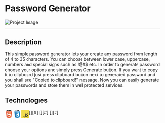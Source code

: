 # Password Generator

![Project Image](https://nfhost.me/image/zUhW1)

---

## Description

This simple password generator lets your create any password from length of 4 to 35 characters. You can choose between lower case, uppercase, numbers and special signs such as !@#$ etc. In order to generate password choose your options and simply press Generate button. If you want to copy it to clipboard just press clipboard button next to generated password and you shall see "Copied to clipboard!" message. Now you can easily generate your passwords and store them in well protected services. 

## Technologies

[<img align="left" alt="HTML5" width="26px" src="https://raw.githubusercontent.com/github/explore/80688e429a7d4ef2fca1e82350fe8e3517d3494d/topics/html/html.png"/>][#]
[<img align="left" alt="CSS3" width="26px" src="https://raw.githubusercontent.com/github/explore/80688e429a7d4ef2fca1e82350fe8e3517d3494d/topics/css/css.png"/>][#]
[<img align="left" alt="Javascript" width="26px" src="https://raw.githubusercontent.com/github/explore/80688e429a7d4ef2fca1e82350fe8e3517d3494d/topics/javascript/javascript.png"/>][#]

